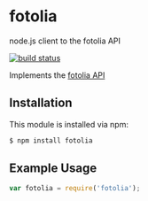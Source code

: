 # fotolia

node.js client to the fotolia API

[![build status](https://secure.travis-ci.org/eugeneware/fotolia.png)](http://travis-ci.org/eugeneware/fotolia)

Implements the [fotolia API](http://www.fotolia.com/Services/API/Rest/Documentation)

## Installation

This module is installed via npm:

``` bash
$ npm install fotolia
```

## Example Usage

``` js
var fotolia = require('fotolia');
```
